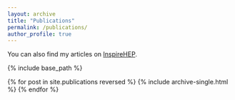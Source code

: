 ```yaml
---
layout: archive
title: "Publications"
permalink: /publications/
author_profile: true
---
```


You can also find my articles on <a href="https://inspirehep.net/authors/1410710">InspireHEP</a>.


{% include base_path %}

{% for post in site.publications reversed %}
  {% include archive-single.html %}
{% endfor %}
